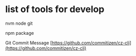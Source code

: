 # list of tools for develop
nvm
node
git

npm package

Git Commit Message
[https://github.com/commitizen/cz-cli](https://github.com/commitizen/cz-cli)